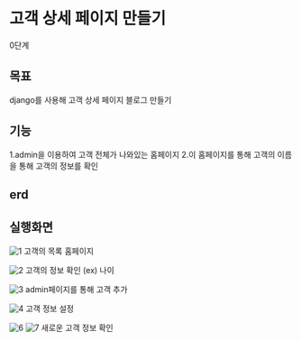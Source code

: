 # 고객 상세 페이지 만들기
0단계

## 목표
django를 사용해 고객 상세 페이지 블로그 만들기

## 기능
1.admin을 이용하여 고객 전체가 나와있는 홈페이지
2.이 홈페이지를 통해 고객의 이름을 통해 고객의 정보를 확인

## erd

## 실행화면
![1](https://github.com/yusungQ/DjangoMiniProject1/assets/131739364/3b0df842-cb21-419b-94bc-aba64ae41144)
고객의 목록 홈페이지

![2](https://github.com/yusungQ/DjangoMiniProject1/assets/131739364/cddac44b-e40d-4d22-a6f9-a32edb8bb965)
고객의 정보 확인 (ex) 나이

![3](https://github.com/yusungQ/DjangoMiniProject1/assets/131739364/a1e9925d-b3db-4fe6-b652-aa8bed88ef60)
admin페이지를 통해 고객 추가

![4](https://github.com/yusungQ/DjangoMiniProject1/assets/131739364/5022d83f-c24f-4237-bfff-ac2dda5ae81a)
고객 정보 설정

![6](https://github.com/yusungQ/DjangoMiniProject1/assets/131739364/f7d89992-a29e-445a-9de2-bbc291447b48)
![7](https://github.com/yusungQ/DjangoMiniProject1/assets/131739364/774d1f82-ac1c-41be-a4db-f404f6827a78)
새로운 고객 정보 확인
